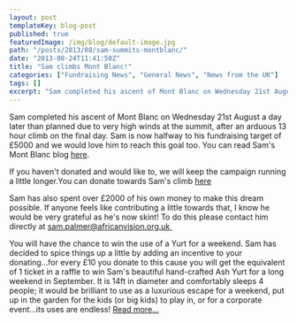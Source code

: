 ```yaml
---
layout: post
templateKey: blog-post
published: true
featuredImage: /img/blog/default-image.jpg
path: "/posts/2013/08/sam-summits-montblanc/"
date: "2013-08-24T11:41:50Z"
title: "Sam climbs Mont Blanc!"
categories: ["Fundraising News", "General News", "News from the UK"]
tags: []
excerpt: "Sam completed his ascent of Mont Blanc on Wednesday 21st August a day later than planned due to ver..."
---
```


Sam completed his ascent of Mont Blanc on Wednesday 21st August a day later than planned due to very high winds at the summit, after an arduous 13 hour climb on the final day. Sam is now halfway to his fundraising target of £5000 and we would love him to reach this goal too. You can read Sam's Mont Blanc blog [here](https://summitformalawi.wordpress.com/ "Sam's Mont Blanc blog").

If you haven't donated and would like to, we will keep the campaign running a little longer.You can donate towards Sam's climb [here](https://mydonate.bt.com/fundraisers/africanvisionclimb "Sam's climb")

Sam has also spent over £2000 of his own money to make this dream possible. If anyone feels like contributing a little towards that, I know he would be very grateful as he's now skint! To do this please contact him directly at [sam.palmer@africanvision.org.uk ](mailto:sam.palmer@africanvision.org.uk "Sam's Email address")

You will have the chance to win the use of a Yurt for a weekend. Sam has decided to spice things up a little by adding an incentive to your donating...for every £10 you donate to this cause you will get the equivalent of 1 ticket in a raffle to win Sam's beautiful hand-crafted Ash Yurt for a long weekend in September. It is 14ft in diameter and comfortably sleeps 4 people; it would be brilliant to use as a luxurious escape for a weekend, put up in the garden for the kids (or big kids) to play in, or for a corporate event…its uses are endless! [Read more...](https://summitformalawi.wordpress.com/ "Mont Blanc climb")